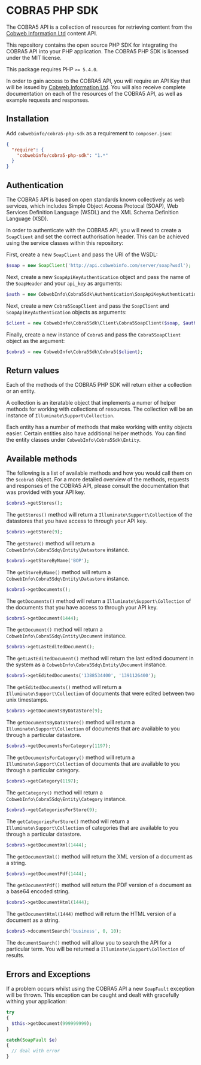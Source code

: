 # COBRA5 PHP SDK

The COBRA5 API is a collection of resources for retrieving content from the [Cobweb Information Ltd](http://www.cobwebinfomation.com) content API.

This repository contains the open source PHP SDK for integrating the COBRA5 API into your PHP application. The COBRA5 PHP SDK is licensed under the MIT license.

This package requires PHP `>= 5.4.0`.

In order to gain access to the COBRA5 API, you will require an API Key that will be issued by [Cobweb Information Ltd](http://www.cobwebinfomation.com). You will also receive complete documentation on each of the resources of the COBRA5 API, as well as example requests and responses.

## Installation
Add `cobwebinfo/cobra5-php-sdk` as a requirement to `composer.json`:

```json
{
  "require": {
    "cobwebinfo/cobra5-php-sdk": "1.*"
  }
}
```

## Authentication
The COBRA5 API is based on open standards known collectively as web services, which includes Simple Object Access Protocal (SOAP), Web Services Definition Language (WSDL) and the XML Schema Definition Language (XSD).

In order to authenticate with the COBRA5 API, you will need to create a `SoapClient` and set the correct authorisation header. This can be achieved using the service classes within this repository:

First, create a new `SoapClient` and pass the URI of the WSDL:
```php
$soap = new SoapClient('http://api.cobwebinfo.com/server/soap?wsdl');
```

Next, create a new `SoapApiKeyAuthentication` object and pass the name of the `SoapHeader` and your `api_key` as arguments:
```php
$auth = new CobwebInfo\Cobra5Sdk\Authentication\SoapApiKeyAuthentication('Auth', 'api_key');
```

Next, create a new `Cobra5SoapClient` and pass the `SoapClient` and `SoapApiKeyAuthentication` objects as arguments:
```php
$client = new CobwebInfo\Cobra5Sdk\Client\Cobra5SoapClient($soap, $auth);
```

Finally, create a new instance of `Cobra5` and pass the `Cobra5SoapClient` object as the argument:
```php
$cobra5 = new CobwebInfo\Cobra5Sdk\Cobra5($client);
```

## Return values
Each of the methods of the COBRA5 PHP SDK will return either a collection or an entity.

A collection is an iteratable object that implements a numer of helper methods for working with collections of resources. The collection will be an instance of `Illuminate\Support\Collection`.

Each entity has a number of methods that make working with entity objects easier. Certain entities also have additional helper methods. You can find the entity classes under `CobwebInfo\Cobra5Sdk\Entity`.

## Available methods
The following is a list of available methods and how you would call them on the `$cobra5` object. For a more detailed overview of the methods, requests and responses of the COBRA5 API, please consult the documentation that was provided with your API key.

```php
$cobra5->getStores();
```
The `getStores()` method will return a `Illuminate\Support\Collection` of the datastores that you have access to through your API key.

```php
$cobra5->getStore(9);
```
The `getStore()` method will return a `CobwebInfo\Cobra5Sdq\Entity\Datastore` instance.

```php
$cobra5->getStoreByName('BOP');
```
The `getStoreByName()` method will return a `CobwebInfo\Cobra5Sdq\Entity\Datastore` instance.

```php
$cobra5->getDocuments();
```
The `getDocuments()` method will return a `Illuminate\Support\Collection` of the documents that you have access to through your API key.

```php
$cobra5->getDocument(1444);
```
The `getDocument()` method will return a `CobwebInfo\Cobra5Sdq\Entity\Document` instance.

```php
$cobra5->getLastEditedDocument();
```
The `getLastEditedDocument()` method will return the last edited document in the system as a `CobwebInfo\Cobra5Sdq\Entity\Document` instance.

```php
$cobra5->getEditedDocuments('1388534400', '1391126400');
```
The `getEditedDocuments()` method will return a `Illuminate\Support\Collection` of documents that were edited between two unix timestamps.

```php
$cobra5->getDocumentsByDataStore(9);
```
The `getDocumentsByDataStore()` method will return a `Illuminate\Support\Collection` of documents that are available to you through a particular datastore.

```php
$cobra5->getDocumentsForCategory(1197);
```
The `getDocumentsForCategory()` method will return a `Illuminate\Support\Collection` of documents that are available to you through a particular category.

```php
$cobra5->getCategory(1197);
```
The `getCategory()` method will return a `CobwebInfo\Cobra5Sdq\Entity\Category` instance.

```php
$cobra5->getCategoriesForStore(9);
```
The `getCategoriesForStore()` method will return a `Illuminate\Support\Collection` of categories that are available to you through a particular datastore.

```php
$cobra5->getDocumentXml(1444);
```
The `getDocumentXml()` method will return the XML version of a document as a string.

```php
$cobra5->getDocumentPdf(1444);
```
The `getDocumentPdf()` method will return the PDF version of a document as a base64 encoded string.

```php
$cobra5->getDocumentHtml(1444);
```
The `getDocumentHtml(1444)` method will return the HTML version of a document as a string.

```php
$cobra5->documentSearch('business', 0, 10);
```
The `documentSearch()` method will allow you to search the API for a particular term. You will be returned a `Illuminate\Support\Collection` of results.

## Errors and Exceptions
If a problem occurs whilst using the COBRA5 API a new `SoapFault` exception will be thrown. This exception can be caught and dealt with gracefully withing your application:
```php
try
{
  $this->getDocument(999999999);
}

catch(SoapFault $e)
{
  // deal with error
}
```
